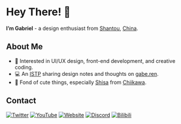 # Hey There! 👋

**I’m Gabriel** - a design enthusiast from [Shantou](https://en.wikipedia.org/wiki/Shantou), [China](https://en.wikipedia.org/wiki/China).

## About Me

- 🎨 Interested in UI/UX design, front-end development, and creative coding.
- 💻 An [ISTP](https://www.16personalities.com/profiles/0946bd8c81df7) sharing design notes and thoughts on [gabe.ren](https://gabe.ren).
- 🧡 Fond of cute things, especially [Shisa](https://chiikawa.fandom.com/wiki/Shisa) from [Chiikawa](https://en.wikipedia.org/wiki/Chiikawa).

## Contact

[![Twitter](https://img.shields.io/badge/Twitter-@Gabe____Xu-1DA1F2?logo=x&logoColor=white)](https://x.com/Gabe__Xu)
[![YouTube](https://img.shields.io/badge/YouTube-@Gabe__Xu-E62117?logo=youtube&logoColor=white)](https://www.youtube.com/@Gabe_Xu)
[![Website](https://img.shields.io/badge/Website-gabe.ren-orange?logo=firefoxbrowser&logoColor=white)](https://gabe.ren/)
[![Discord](https://img.shields.io/badge/Discord-gabe__xu-5865f2?logo=discord&logoColor=white)](#)
[![Bilibili](https://img.shields.io/badge/Bilibili-@Gabe__Xu-ff69b4?logo=bilibili&logoColor=white)](https://space.bilibili.com/1525408234)
